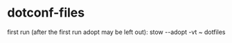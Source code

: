# dotconf-files

first run (after the first run adopt may be left out):
stow --adopt -vt ~ dotfiles
